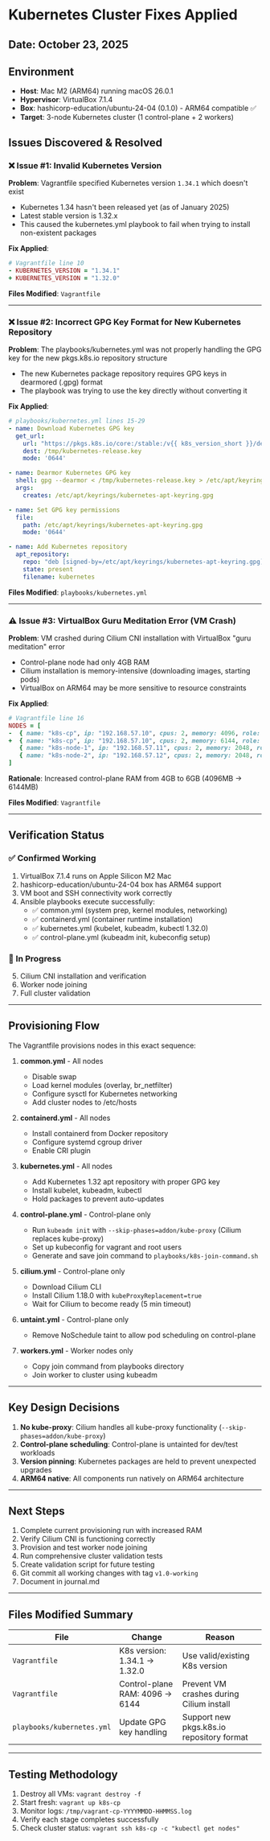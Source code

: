 # Kubernetes Cluster Fixes Applied

## Date: October 23, 2025

## Environment
- **Host**: Mac M2 (ARM64) running macOS 26.0.1
- **Hypervisor**: VirtualBox 7.1.4
- **Box**: hashicorp-education/ubuntu-24-04 (0.1.0) - ARM64 compatible ✅
- **Target**: 3-node Kubernetes cluster (1 control-plane + 2 workers)

## Issues Discovered & Resolved

### ❌ Issue #1: Invalid Kubernetes Version
**Problem**: Vagrantfile specified Kubernetes version `1.34.1` which doesn't exist
- Kubernetes 1.34 hasn't been released yet (as of January 2025)
- Latest stable version is 1.32.x
- This caused the kubernetes.yml playbook to fail when trying to install non-existent packages

**Fix Applied**:
```ruby
# Vagrantfile line 10
- KUBERNETES_VERSION = "1.34.1"
+ KUBERNETES_VERSION = "1.32.0"
```

**Files Modified**: `Vagrantfile`

---

### ❌ Issue #2: Incorrect GPG Key Format for New Kubernetes Repository
**Problem**: The playbooks/kubernetes.yml was not properly handling the GPG key for the new pkgs.k8s.io repository structure
- The new Kubernetes package repository requires GPG keys in dearmored (.gpg) format
- The playbook was trying to use the key directly without converting it

**Fix Applied**:
```yaml
# playbooks/kubernetes.yml lines 15-29
- name: Download Kubernetes GPG key
  get_url:
    url: "https://pkgs.k8s.io/core:/stable:/v{{ k8s_version_short }}/deb/Release.key"
    dest: /tmp/kubernetes-release.key
    mode: '0644'

- name: Dearmor Kubernetes GPG key
  shell: gpg --dearmor < /tmp/kubernetes-release.key > /etc/apt/keyrings/kubernetes-apt-keyring.gpg
  args:
    creates: /etc/apt/keyrings/kubernetes-apt-keyring.gpg

- name: Set GPG key permissions
  file:
    path: /etc/apt/keyrings/kubernetes-apt-keyring.gpg
    mode: '0644'

- name: Add Kubernetes repository
  apt_repository:
    repo: "deb [signed-by=/etc/apt/keyrings/kubernetes-apt-keyring.gpg] https://pkgs.k8s.io/core:/stable:/v{{ k8s_version_short }}/deb/ /"
    state: present
    filename: kubernetes
```

**Files Modified**: `playbooks/kubernetes.yml`

---

### ⚠️ Issue #3: VirtualBox Guru Meditation Error (VM Crash)
**Problem**: VM crashed during Cilium CNI installation with VirtualBox "guru meditation" error
- Control-plane node had only 4GB RAM
- Cilium installation is memory-intensive (downloading images, starting pods)
- VirtualBox on ARM64 may be more sensitive to resource constraints

**Fix Applied**:
```ruby
# Vagrantfile line 16
NODES = [
-  { name: "k8s-cp", ip: "192.168.57.10", cpus: 2, memory: 4096, role: "control-plane" },
+  { name: "k8s-cp", ip: "192.168.57.10", cpus: 2, memory: 6144, role: "control-plane" },
   { name: "k8s-node-1", ip: "192.168.57.11", cpus: 2, memory: 2048, role: "worker" },
   { name: "k8s-node-2", ip: "192.168.57.12", cpus: 2, memory: 2048, role: "worker" }
]
```

**Rationale**: Increased control-plane RAM from 4GB to 6GB (4096MB → 6144MB)

**Files Modified**: `Vagrantfile`

---

## Verification Status

### ✅ Confirmed Working
1. VirtualBox 7.1.4 runs on Apple Silicon M2 Mac
2. hashicorp-education/ubuntu-24-04 box has ARM64 support
3. VM boot and SSH connectivity work correctly
4. Ansible playbooks execute successfully:
   - ✅ common.yml (system prep, kernel modules, networking)
   - ✅ containerd.yml (container runtime installation)
   - ✅ kubernetes.yml (kubelet, kubeadm, kubectl 1.32.0)
   - ✅ control-plane.yml (kubeadm init, kubeconfig setup)

### 🔄 In Progress
5. Cilium CNI installation and verification
6. Worker node joining
7. Full cluster validation

---

## Provisioning Flow

The Vagrantfile provisions nodes in this exact sequence:

1. **common.yml** - All nodes
   - Disable swap
   - Load kernel modules (overlay, br_netfilter)
   - Configure sysctl for Kubernetes networking
   - Add cluster nodes to /etc/hosts

2. **containerd.yml** - All nodes
   - Install containerd from Docker repository
   - Configure systemd cgroup driver
   - Enable CRI plugin

3. **kubernetes.yml** - All nodes
   - Add Kubernetes 1.32 apt repository with proper GPG key
   - Install kubelet, kubeadm, kubectl
   - Hold packages to prevent auto-updates

4. **control-plane.yml** - Control-plane only
   - Run `kubeadm init` with `--skip-phases=addon/kube-proxy` (Cilium replaces kube-proxy)
   - Set up kubeconfig for vagrant and root users
   - Generate and save join command to `playbooks/k8s-join-command.sh`

5. **cilium.yml** - Control-plane only
   - Download Cilium CLI
   - Install Cilium 1.18.0 with `kubeProxyReplacement=true`
   - Wait for Cilium to become ready (5 min timeout)

6. **untaint.yml** - Control-plane only
   - Remove NoSchedule taint to allow pod scheduling on control-plane

7. **workers.yml** - Worker nodes only
   - Copy join command from playbooks directory
   - Join worker to cluster using kubeadm

---

## Key Design Decisions

1. **No kube-proxy**: Cilium handles all kube-proxy functionality (`--skip-phases=addon/kube-proxy`)
2. **Control-plane scheduling**: Control-plane is untainted for dev/test workloads
3. **Version pinning**: Kubernetes packages are held to prevent unexpected upgrades
4. **ARM64 native**: All components run natively on ARM64 architecture

---

## Next Steps

1. Complete current provisioning run with increased RAM
2. Verify Cilium CNI is functioning correctly
3. Provision and test worker node joining
4. Run comprehensive cluster validation tests
5. Create validation script for future testing
6. Git commit all working changes with tag `v1.0-working`
7. Document in journal.md

---

## Files Modified Summary

| File | Change | Reason |
|------|--------|--------|
| `Vagrantfile` | K8s version: 1.34.1 → 1.32.0 | Use valid/existing K8s version |
| `Vagrantfile` | Control-plane RAM: 4096 → 6144 | Prevent VM crashes during Cilium install |
| `playbooks/kubernetes.yml` | Update GPG key handling | Support new pkgs.k8s.io repository format |

---

## Testing Methodology

1. Destroy all VMs: `vagrant destroy -f`
2. Start fresh: `vagrant up k8s-cp`
3. Monitor logs: `/tmp/vagrant-cp-YYYYMMDD-HHMMSS.log`
4. Verify each stage completes successfully
5. Check cluster status: `vagrant ssh k8s-cp -c "kubectl get nodes"`
